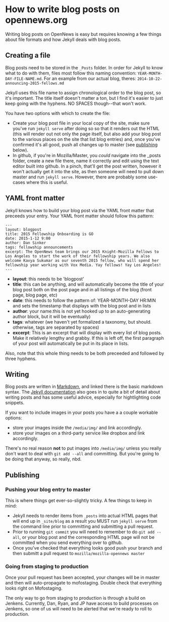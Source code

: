 # How to write blog posts on opennews.org

Writing blog posts on OpenNews is easy but requires knowing a few things about file formats and how Jekyll deals with blog posts.

## Creating a file

Blog posts need to be stored in the `_Posts` folder. In order for Jekyll to know what to do with them, files most follow this naming convention: `YEAR-MONTH-DAY-FILE-NAME.md`. For an example from our actual blog, theres: `2014-10-22-announcing-2015-fellows.md`

Jekyll uses this file name to assign chronological order to the blog post, so it's important. The title itself doesn't matter a ton, but I find it's easier to just keep going with the hyphens. NO SPACES though--that won't work.

You have two options with which to create the file: 
* Create your blog post file in your local copy of the site, make sure you've run `jekyll serve` after doing so so that it renders out the HTML (this will render out not only the page itself, but also add your blog post to the various places on the site that list blog entries) and, once you've confirmed it's all good, push all changes up to master (see [publishing](#publishing) below). 
* In github, if you're in Mozilla/Master, you *could* navigate into the _posts folder, create a new file there, name it correctly and edit using the text editor built into github. In a pinch, that'll get the post written, however it won't actually get it into the site, as then someone will need to pull down master and run `jekyll serve`. However, there are probably some use-cases where this is useful.

## YAML front matter

Jekyll knows how to build your blog post via the YAML front matter that preceeds your entry. Your YAML front matter should follow this pattern: 
```
---
layout: blogpost
title: 2015 Fellowship Onboarding is GO
date: 2015-1-12 9:00
author: Dan Sinker
tags: fellowship announcements
excerpt: The OpenNews team brings our 2015 Knight-Mozilla Fellows to Los Angeles to start the work of their fellowship years. We also welcome Kavya Sukumar as our seventh 2015 fellow, who will spend her fellowship year working with Vox Media. Yay fellows! Yay Los Angeles!
---
```

* **layout**: this needs to be 'blogpost'
* **title**: this can be anything, and will automatically become the title of your blog post both on the post page and in all listings of the blog (front page, blog page, etc)
* **date**: this needs to follow the pattern of: YEAR-MONTH-DAY HR:MIN and sets the timestamp that displays with the blog post and in lists
* **author**: your name.this is not yet hooked up to an auto-generating author block, but it will be eventually)
* **tags**: whatever (we haven't yet formalized a taxonomy, but should. otherwise, tags are separated by spaces)
* **excerpt**: This is an excerpt that will display with every list of blog posts. Make it relatively lengthy and grabby. If this is left off, the first paragraph of your post will automatically be put in its place in lists.

Also, note that this whole thing needs to be both preceeded and followed by three hyphens.

## Writing

Blog posts are written in [Markdown](https://daringfireball.net/projects/markdown/basics), and linked there is the basic markdown syntax. The [Jekyll documentation](http://jekyllrb.com/docs/posts/) also goes in to quite a bit of detail about writing posts and has some useful advice, especially for hightlighting code snippets. 

If you want to include images in your posts you have a a couple workable options:
* store your images inside the `/media/img/` and link accordingly.
* store your images on a third-party service like dropbox and link accordingly.

There's no real reason **not** to put images into `/media/img/` unless you really don't want to deal with `git add --all` and committing. But you're going to be doing that anyway, so really, nbd.

## Publishing

### Pushing your blog entry to master
This is where things get ever-so-slightly tricky. A few things to keep in mind:

* Jekyll needs to render items from `_posts` into actual HTML pages that will end up in `_site/blog` as a result you MUST run `jekyll serve` from the command line prior to committing and submitting a pull request.
* Prior to running `git commit` you will need to remember to do `git add --all`, or your blog post and the corresponding HTML page will not be committed when you send everything over to github.
* Once you've checked that everything looks good push your branch and then submitt a pull request to `mozilla/mozilla-opennews master`

### Going from staging to production
Once your pull request has been accepted, your changes will be in master and then will auto-propagate to mofostaging. Double check that everything looks right on Mofostaging.

The only way to go from staging to production is through a build on Jenkens. Currently, Dan, Ryan, and JP have access to build processes on Jenkens, so one of us will need to be alerted that we're ready to roll to production.

